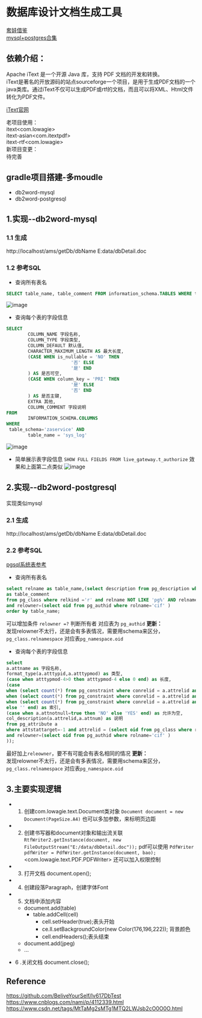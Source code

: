 # 数据库设计文档生成工具

[套娃借鉴](https://github.com/heartsuit/db2word/tree/mysql) <br>
[mysql+postgres合集](https://github.com/wang-shaobiao/db2word-demo.git)
## 依赖介绍：

Apache iText 是一个开源 Java 库，支持 PDF 文档的开发和转换。<br>
iText是著名的开放源码的站点sourceforge一个项目，是用于生成PDF文档的一个java类库。通过iText不仅可以生成PDF或rtf的文档，而且可以将XML、Html文件转化为PDF文件。<br>

[iText官网](https://itextpdf.com/en)

老项目使用：<br>
itext<com.lowagie><br>
itext-asian<com.itextpdf><br>
itext-rtf<com.lowagie><br>
新项目变更：<br>
待完善<br>

## gradle项目搭建-多moudle
- db2word-mysql
- db2word-postgresql

## 1.实现--db2word-mysql

### 1.1 生成
http://localhost/ams/getDb/dbName
E:data/dbDetail.doc

### 1.2 参考SQL
- 查询所有表名

```sql
SELECT table_name, table_comment FROM information_schema.TABLES WHERE table_schema='zaservice';
```
![image](https://user-images.githubusercontent.com/24486746/162043004-4ab60ae1-e6ff-4d4c-98fe-3ea2436b07dd.png)




- 查询每个表的字段信息

```sql
SELECT
        COLUMN_NAME 字段名称,
        COLUMN_TYPE 字段类型,
        COLUMN_DEFAULT 默认值,
        CHARACTER_MAXIMUM_LENGTH AS 最大长度,
        (CASE WHEN is_nullable = 'NO' THEN
                        '否' ELSE
                        '是' END
        ) AS 是否可空,
        (CASE WHEN column_key = 'PRI' THEN
                        '是' ELSE
                        '否' END
        ) AS 是否主键,
        EXTRA 其他,
        COLUMN_COMMENT 字段说明
FROM
        INFORMATION_SCHEMA.COLUMNS
WHERE
 table_schema='zaservice' AND
        table_name = 'sys_log'

```
![image](https://user-images.githubusercontent.com/24486746/162042900-818e6eea-0f4a-4b3b-a962-b7d8f0e9bd94.png)

- 简单展示表字段信息
  `SHOW FULL FIELDS FROM live_gateway.t_authorize`
  效果和上面第二点类似
![image](https://user-images.githubusercontent.com/24486746/162043083-f044158b-4295-45ce-a3a9-64e81412d3c2.png)

## 2.实现--db2word-postgresql
实现类似mysql
### 2.1 生成
http://localhost/ams/getDb/dbName
E:data/dbDetail.doc

### 2.2 参考SQL
[pgsql系统表参考](https://www.csdn.net/tags/MtTaMg2sMTg1MTQ2LWJsb2cO0O0O.html)
- 查询所有表名

```sql
select relname as table_name,(select description from pg_description where objoid=oid and objsubid=0) 
as table_comment 
from pg_class where relkind ='r' and relname NOT LIKE 'pg%' AND relname NOT LIKE 'sql_%' 
and relowner=(select oid from pg_authid where rolname='cif' )
order by table_name;
```
可以增加条件 `relowner =?` 判断所有者 对应表为 `pg_authid`
**更新：**<br>
发现relowner不太行，还是会有多表情况，需要用schema来区分，`pg_class.relnamespace` 对应表`pg_namespace.oid` <br>

- 查询每个表的字段信息
```sql
select
a.attname as 字段名称,
format_type(a.atttypid,a.atttypmod) as 类型,
(case when atttypmod-4>0 then atttypmod-4 else 0 end) as 长度,
(case 
when (select count(*) from pg_constraint where conrelid = a.attrelid and conkey[1]=attnum and contype='p')>0 then 'PRI' 
when (select count(*) from pg_constraint where conrelid = a.attrelid and conkey[1]=attnum and contype='u')>0 then 'UNI'
when (select count(*) from pg_constraint where conrelid = a.attrelid and conkey[1]=attnum and contype='f')>0 then 'FRI'
else '' end) as 索引,
(case when a.attnotnull=true then 'NO' else 'YES' end) as 允许为空,
col_description(a.attrelid,a.attnum) as 说明
from pg_attribute a
where attstattarget=-1 and attrelid = (select oid from pg_class where relname ='ok' 
and relowner=(select oid from pg_authid where rolname='cif' )
));
```
最好加上`releowner`，要不有可能会有表名相同的情况
**更新：**<br>
发现relowner不太行，还是会有多表情况，需要用schema来区分，`pg_class.relnamespace` 对应表`pg_namespace.oid` <br>


## 3.主要实现逻辑
- 1. 创建com.lowagie.text.Document类对象
     `Document document = new Document(PageSize.A4)`
     也可以多加参数，来标明页边距

- 2. 创建书写器和document对象和输出流关联
     `RtfWriter2.getInstance(document, new FileOutputStream("E:/data/dbDetail.doc"));`
     pdf可以使用
     `PdfWriter pdfWriter = PdfWriter.getInstance(document, bao);`<com.lowagie.text.PDF.PDFWriter>
     还可以加入权限控制

- 3. 打开文档 document.open();
- 4. 创建段落Paragraph，创建字体Font
- 5. 文档中添加内容
    - document.add(table)
        - table.addCell(cell)
            - cell.setHeader(true);表头开始
            - ce.ll.setBackgroundColor(new Color(176,196,222)); 背景颜色
            - cell.endHeaders();表头结束
    - document.add(jpeg)
    - ...
- 6 .关闭文档 document.close();



## Reference


https://github.com/BeliveYourSelf/lv617DbTest<br>
https://www.cnblogs.com/nami/p/4112339.html<br>
https://www.csdn.net/tags/MtTaMg2sMTg1MTQ2LWJsb2cO0O0O.html
